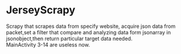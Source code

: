 # JerseyScrapy
Scrapy that scrapes data from specify website, acquire json data from packet,set a filter that compare and analyzing data form jsonarray in  jsonobject,then return particular target data needed.    
MainActivity 3-14 are useless now.
